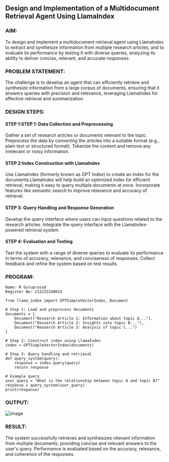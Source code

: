 ## Design and Implementation of a Multidocument Retrieval Agent Using LlamaIndex

### AIM:
To design and implement a multidocument retrieval agent using LlamaIndex to extract and synthesize information from multiple research articles, and to evaluate its performance by testing it with diverse queries, analyzing its ability to deliver concise, relevant, and accurate responses.

### PROBLEM STATEMENT:
The challenge is to develop an agent that can efficiently retrieve and synthesize information from a large corpus of documents, ensuring that it answers queries with precision and relevance, leveraging LlamaIndex for effective retrieval and summarization.

### DESIGN STEPS:

#### STEP 1:STEP 1: Data Collection and Preprocessing
Gather a set of research articles or documents relevant to the topic.
Preprocess the data by converting the articles into a suitable format (e.g., plain text or structured format).
Tokenize the content and remove any irrelevant or noisy information.
#### STEP 2:Index Construction with LlamaIndex
Use LlamaIndex (formerly known as GPT Index) to create an index for the documents.LlamaIndex will help build an optimized index for efficient retrieval, making it easy to query multiple documents at once.
Incorporate features like semantic search to improve relevance and accuracy of retrieval.
#### STEP 3: Query Handling and Response Generation
Develop the query interface where users can input questions related to the research articles.
Integrate the query interface with the LlamaIndex-powered retrieval system.
#### STEP 4: Evaluation and Testing
Test the system with a range of diverse queries to evaluate its performance in terms of accuracy, relevance, and conciseness of responses.
Collect feedback and refine the system based on test results.

### PROGRAM:
```
Name: R Guruprasad
Register No: 212222240033
```

```
from llama_index import GPTSimpleVectorIndex, Document

# Step 1: Load and preprocess documents
documents = [
    Document("Research Article 1: Information about topic A..."),
    Document("Research Article 2: Insights into topic B..."),
    Document("Research Article 3: Analysis of topic C...")
]

# Step 2: Construct index using LlamaIndex
index = GPTSimpleVectorIndex(documents)

# Step 3: Query handling and retrieval
def query_system(query):
    response = index.query(query)
    return response

# Example query
user_query = "What is the relationship between topic A and topic B?"
response = query_system(user_query)
print(response)
```


### OUTPUT:
![image](https://github.com/user-attachments/assets/f5db8f3d-471e-4c47-a5c3-c899029f258d)


### RESULT:
The system successfully retrieves and synthesizes relevant information from multiple documents, providing concise and relevant answers to the user's query. Performance is evaluated based on the accuracy, relevance, and coherence of the responses.

